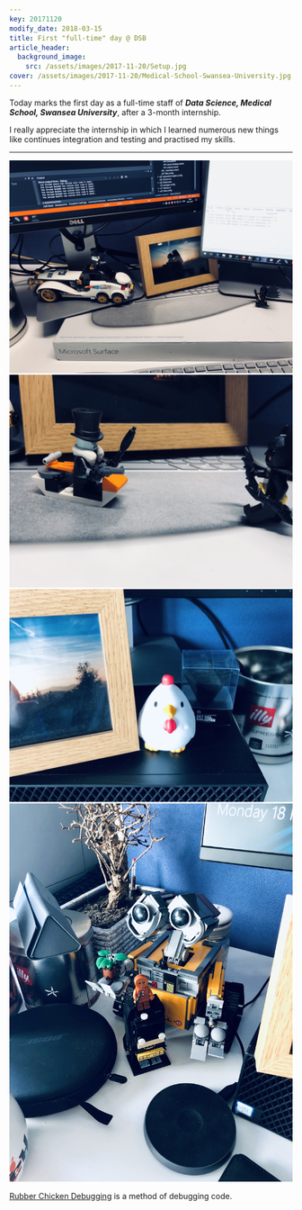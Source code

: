 ```yaml
---
key: 20171120
modify_date: 2018-03-15
title: First "full-time" day @ DSB
article_header:
  background_image:
    src: /assets/images/2017-11-20/Setup.jpg
cover: /assets/images/2017-11-20/Medical-School-Swansea-University.jpg
---
```


Today marks the first day as a full-time staff of ***Data Science, Medical School, Swansea University***, after a 3-month internship.

I really appreciate the internship in which I learned numerous new things like continues integration and testing and practised my skills.

<!--more-->

---

<!-- markdownlint-disable MD033 -->
<div class="grid-container">
  <div class="grid grid--p-3">
    <div class="cell cell--6">
      <div class="card">
        <div class="card__image">
          <img class="image" src="/assets/images/2017-11-20/Lego_70911.jpg"/>
          </div>
        </div>
      </div>
    <div class="cell cell--6">
      <div class="card">
        <div class="card__image">
          <img class="image" src="/assets/images/2017-11-20/Lego_70911_2.jpg"/>
        </div>
      </div>
    </div>
    <div class="cell cell--6">
      <div class="card">
        <div class="card__image">
          <img class="image" src="/assets/images/2017-11-20/Rubber_chicken.jpg"/>
        </div>
      </div>
    </div>
    <div class="cell cell--6">
      <div class="card">
        <div class="card__image">
          <img class="image" src="/assets/images/2017-11-20/Wall-e.jpg"/>
        </div>
      </div>
    </div>
  </div>
</div>

[Rubber Chicken Debugging](https://en.wikipedia.org/wiki/Rubber_duck_debugging) is a method of debugging code.
